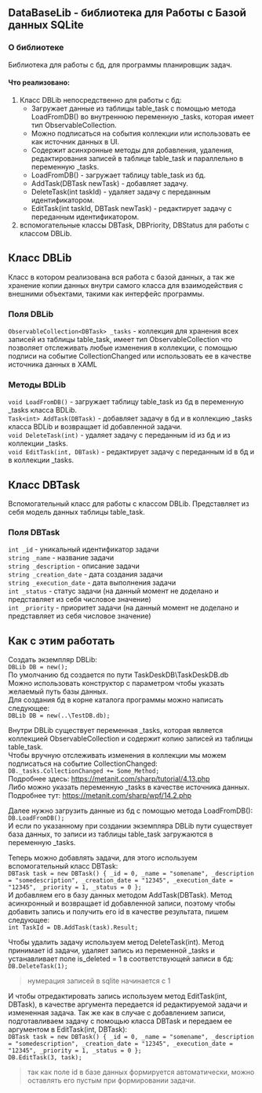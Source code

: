 ## DataBaseLib - библиотека для Работы с Базой данных SQLite

### О библиотеке
Библиотека для работы с бд, для программы планировщик задач.
#### Что реализовано:
1. Класс DBLib непосредственно для работы с бд:
	- Загружает данные из таблицы table_task с помощью метода LoadFromDB() во внутреннюю переменную _tasks, которая имеет тип ObservableCollection<DBTask>.
	- Можно подписаться на события коллекции или использовать ее как источник данных в UI.
	- Содержит асинхронные методы для добавления, удаления, редактирования записей в таблице table_task и параллельно в переменную _tasks.
	- LoadFromDB() - загружает таблицу table_task из бд.  
	- AddTask(DBTask newTask) - добавляет задачу.
	- DeleteTask(int taskId) - удаляет задачу с переданным идентификатором.
	- EditTask(int taskId, DBTask newTask) - редактирует задачу с переданным идентификатором.
2. вспомогательные классы DBTask, DBPriority, DBStatus для работы с классом DBLib.  
## Класс DBLib  
Класс в котором реализована вся работа с базой данных, а так же хранение копии данных внутри самого класса для взаимодействия с внешними объектами, такими как интерфейс программы.
### Поля DBLib
`ObservableCollection<DBTask> _tasks` - коллекция для хранения всех записей из таблицы table_task, имеет тип ObservableCollection<DBTask> что позволяет отслеживать любые изменения в коллекции, с помощью подписи на событие CollectionChanged или использовать ее в качестве источника данных в XAML  
### Методы BDLib
`void LoadFromDB()` - загружает таблицу table_task из бд в переменную _tasks класса BDLib.  
`Task<int> AddTask(DBTask)` - добавляет задачу в бд и в коллекцию _tasks класса BDLib и возвращает id добавленной задачи.  
`void DeleteTask(int)` - удаляет задачу с переданным id из бд и из коллекции _tasks.  
`void EditTask(int, DBTask)` - редактирует задачу с переданным id в бд и в коллекции _tasks.  
## Класс DBTask  
Вспомогательный класс для работы с классом DBLib. Представляет из себя модель данных таблицы table_task.
### Поля DBTask
`int _id` - уникальный идентификатор задачи    
`string _name` - название задачи  
`string _description` - описание задачи  
`string _creation_date` - дата создания задачи  
`string _execution_date` - дата выполнения задачи   
`int _status` - статус задачи (на данный момент не доделано и представляет из себя числовое значение)  
`int _priority` - приоритет задачи (на данный момент не доделано и представляет из себя числовое значение)  
## Как с этим работать  
Создать экземпляр DBLib:  
`DBLib DB = new();`  
По умолчанию бд создается по пути TaskDeskDB\TaskDeskDB.db  
Можно использовать конструктор с параметром чтобы указать желаемый путь базы данных.  
Для создания бд в корне каталога программы можно написать следующее:  
`DBLib DB = new(..\TestDB.db);`  

Внутри DBLib существует переменная _tasks, которая является коллекцией ObservableCollection<DBTask> и содержит копию записей из таблицы table_task.  
Чтобы вручную отслеживать изменения в коллекции мы можем подписаться на событие CollectionChanged:  
`DB._tasks.CollectionChanged += Some_Method;`  
Подробнее здесь: https://metanit.com/sharp/tutorial/4.13.php  
Либо можно указать переменную _tasks в качестве источника данных.  
Подробнее тут: https://metanit.com/sharp/wpf/14.2.php  

Далее нужно загрузить данные из бд с помощью метода LoadFromDB():  
`DB.LoadFromDB();`  
И если по указанному при создании экземпляра DBLib пути существует база данных, то записи из таблицы table_task загружаются в переменную _tasks.  

Теперь можно добавлять задачи, для этого используем вспомогательный класс DBTask:  
`DBTask task = new DBTask() { _id = 0, _name = "somename", _description = "somedescription", _creation_date = "12345", _execution_date = "12345", _priority = 1, _status = 0 };`  
И добавляем его в базу данных методом AddTask(DBTask). Метод асинхронный и возвращает id добавленной записи, поэтому чтобы добавить запись и получить его id в качестве результата, пишем следующее:  
`int TaskId = DB.AddTask(task).Result;`  

Чтобы удалить задачу используем метод DeleteTask(int). Метод принимает id задачи, удаляет запись из переменной _tasks и устанавливает поле is_deleted = 1 в соответствующей записи в бд:  
`DB.DeleteTask(1);`  
>нумерация записей в sqlite начинается с 1  

И чтобы отредактировать запись используем метод EditTask(int, DBTask), в качестве аргумента передается id редактируемой задачи и измененная задача. Так же как в случае с добавлением записи, подготавливаем задачу с помощью класса DBTask и передаем ее аргументом в EditTask(int, DBTask):  
`DBTask task = new DBTask() { _id = 0, _name = "somename", _description = "somedescription", _creation_date = "12345", _execution_date = "12345", _priority = 1, _status = 0 };`  
`DB.EditTask(3, task);`  
> так как поле id в базе данных формируется автоматически, можно оставлять его пустым при формировании задачи.  